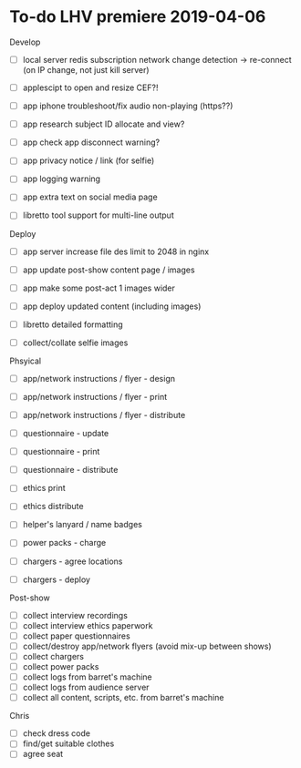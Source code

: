 # To-do LHV premiere 2019-04-06

Develop

- [ ] local server redis subscription network change detection -> re-connect (on IP change, not just kill server)

- [ ] applescipt to open and resize CEF?!

- [ ] app iphone troubleshoot/fix audio non-playing (https??)
- [ ] app research subject ID allocate and view?
- [ ] app check app disconnect warning?
- [ ] app privacy notice / link (for selfie)
- [ ] app logging warning
- [ ] app extra text on social media page 

- [ ] libretto tool support for multi-line output

Deploy

- [ ] app server increase file des limit to 2048 in nginx

- [ ] app update post-show content page / images
- [ ] app make some post-act 1 images wider
- [ ] app deploy updated content (including images)

- [ ] libretto detailed formatting

- [ ] collect/collate selfie images


Phsyical

- [ ] app/network instructions / flyer - design
- [ ] app/network instructions / flyer - print
- [ ] app/network instructions / flyer - distribute

- [ ] questionnaire - update
- [ ] questionnaire - print
- [ ] questionnaire - distribute

- [ ] ethics print
- [ ] ethics distribute

- [ ] helper's lanyard / name badges

- [ ] power packs - charge
- [ ] chargers - agree locations
- [ ] chargers - deploy

Post-show

- [ ] collect interview recordings
- [ ] collect interview ethics paperwork
- [ ] collect paper questionnaires
- [ ] collect/destroy app/network flyers (avoid mix-up between shows)
- [ ] collect chargers
- [ ] collect power packs
- [ ] collect logs from barret's machine
- [ ] collect logs from audience server
- [ ] collect all content, scripts, etc. from barret's machine

Chris

- [ ] check dress code
- [ ] find/get suitable clothes
- [ ] agree seat
